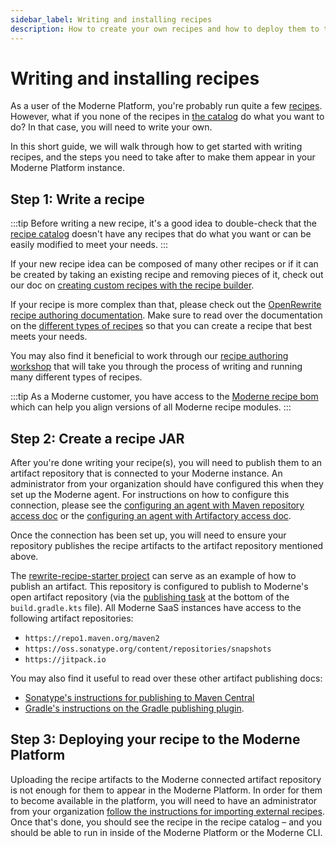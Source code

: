 ```yaml
---
sidebar_label: Writing and installing recipes
description: How to create your own recipes and how to deploy them to the Moderne Platform.
---
```


# Writing and installing recipes

As a user of the Moderne Platform, you're probably run quite a few [recipes](https://docs.openrewrite.org/concepts-and-explanations/recipes). However, what if you none of the recipes in [the catalog](https://docs.openrewrite.org/recipes) do what you want to do? In that case, you will need to write your own. 

In this short guide, we will walk through how to get started with writing recipes, and the steps you need to take after to make them appear in your Moderne Platform instance.

## Step 1: Write a recipe

:::tip
Before writing a new recipe, it's a good idea to double-check that the [recipe catalog](https://docs.openrewrite.org/recipes) doesn't have any recipes that do what you want or can be easily modified to meet your needs.
:::

If your new recipe idea can be composed of many other recipes or if it can be created by taking an existing recipe and removing pieces of it, check out our doc on [creating custom recipes with the recipe builder](./new-recipe-builder.md).

If your recipe is more complex than that, please check out the [OpenRewrite recipe authoring documentation](https://docs.openrewrite.org/authoring-recipes/recipe-development-environment). Make sure to read over the documentation on the [different types of recipes](https://docs.openrewrite.org/authoring-recipes/types-of-recipes) so that you can create a recipe that best meets your needs.

You may also find it beneficial to work through our [recipe authoring workshop](../../workshops/recipe-authoring.md) that will take you through the process of writing and running many different types of recipes.

:::tip
As a Moderne customer, you have access to the [Moderne recipe bom](https://central.sonatype.com/artifact/io.moderne.recipe/moderne-recipe-bom/versions) which can help you align versions of all Moderne recipe modules.
:::

## Step 2: Create a recipe JAR

After you're done writing your recipe(s), you will need to publish them to an artifact repository that is connected to your Moderne instance. An administrator from your organization should have configured this when they set up the Moderne agent. For instructions on how to configure this connection, please see the [configuring an agent with Maven repository access doc](../../../administrator-documentation/moderne-platform/how-to-guides/agent-configuration/configure-an-agent-with-maven-repository-access.md) or the [configuring an agent with Artifactory access doc](../../../administrator-documentation/moderne-platform/how-to-guides/agent-configuration/configuring-artifactory-with-recipes.md).

Once the connection has been set up, you will need to ensure your repository publishes the recipe artifacts to the artifact repository mentioned above. 

The [rewrite-recipe-starter project](https://github.com/moderneinc/rewrite-recipe-starter/blob/main/build.gradle.kts) can serve as an example of how to publish an artifact. This repository is configured to publish to Moderne's open artifact repository (via the [publishing task](https://github.com/moderneinc/rewrite-recipe-starter/blob/main/build.gradle.kts#L77-L84) at the bottom of the `build.gradle.kts` file).
All Moderne SaaS instances have access to the following artifact repositories: 

* `https://repo1.maven.org/maven2`
* `https://oss.sonatype.org/content/repositories/snapshots`
* `https://jitpack.io`

You may also find it useful to read over these other artifact publishing docs:

* [Sonatype's instructions for publishing to Maven Central](https://maven.apache.org/repository/guide-central-repository-upload.html)
* [Gradle's instructions on the Gradle publishing plugin](https://docs.gradle.org/current/userguide/publishing_maven.html).

## Step 3: Deploying your recipe to the Moderne Platform

Uploading the recipe artifacts to the Moderne connected artifact repository is not enough for them to appear in the Moderne Platform. In order for them to become available in the platform, you will need to have an administrator from your organization [follow the instructions for importing external recipes](https://docs.moderne.io/administrator-documentation/moderne-platform/how-to-guides/importing-external-recipes/). Once that's done, you should see the recipe in the recipe catalog – and you should be able to run in inside of the Moderne Platform or the Moderne CLI.
